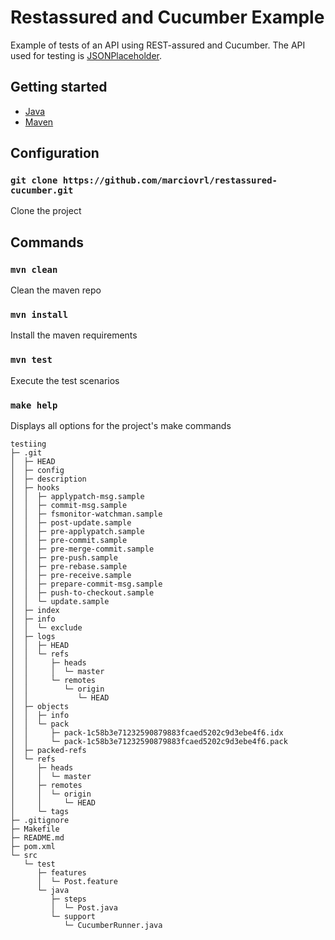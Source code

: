 # Restassured and Cucumber Example

Example of tests of an API using REST-assured and Cucumber. The API used for testing is [JSONPlaceholder](https://jsonplaceholder.typicode.com/).

## Getting started

- [Java](https://www.java.com/en/)<br>
- [Maven](https://maven.apache.org/)<br>

## Configuration

### `git clone https://github.com/marciovrl/restassured-cucumber.git`

Clone the project

## Commands

### `mvn clean`

Clean the maven repo

### `mvn install`

Install the maven requirements

### `mvn test`

Execute the test scenarios

### `make help`

Displays all options for the project's make commands

```
testiing
├─ .git
│  ├─ HEAD
│  ├─ config
│  ├─ description
│  ├─ hooks
│  │  ├─ applypatch-msg.sample
│  │  ├─ commit-msg.sample
│  │  ├─ fsmonitor-watchman.sample
│  │  ├─ post-update.sample
│  │  ├─ pre-applypatch.sample
│  │  ├─ pre-commit.sample
│  │  ├─ pre-merge-commit.sample
│  │  ├─ pre-push.sample
│  │  ├─ pre-rebase.sample
│  │  ├─ pre-receive.sample
│  │  ├─ prepare-commit-msg.sample
│  │  ├─ push-to-checkout.sample
│  │  └─ update.sample
│  ├─ index
│  ├─ info
│  │  └─ exclude
│  ├─ logs
│  │  ├─ HEAD
│  │  └─ refs
│  │     ├─ heads
│  │     │  └─ master
│  │     └─ remotes
│  │        └─ origin
│  │           └─ HEAD
│  ├─ objects
│  │  ├─ info
│  │  └─ pack
│  │     ├─ pack-1c58b3e71232590879883fcaed5202c9d3ebe4f6.idx
│  │     └─ pack-1c58b3e71232590879883fcaed5202c9d3ebe4f6.pack
│  ├─ packed-refs
│  └─ refs
│     ├─ heads
│     │  └─ master
│     ├─ remotes
│     │  └─ origin
│     │     └─ HEAD
│     └─ tags
├─ .gitignore
├─ Makefile
├─ README.md
├─ pom.xml
└─ src
   └─ test
      ├─ features
      │  └─ Post.feature
      └─ java
         ├─ steps
         │  └─ Post.java
         └─ support
            └─ CucumberRunner.java

```